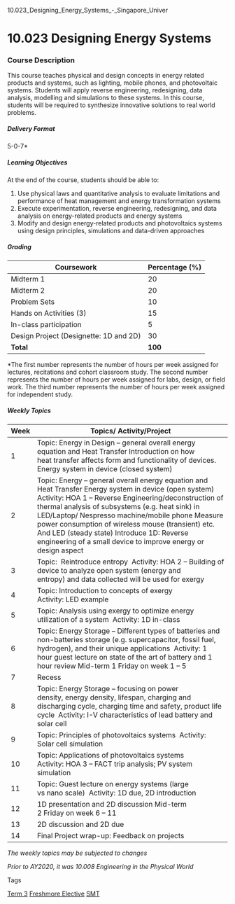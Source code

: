 10.023_Designing_Energy_Systems_-_Singapore_Univer



10.023 Designing Energy Systems
===============================

### Course Description

This course teaches physical and design concepts in energy related products and systems, such as lighting, mobile phones, and photovoltaic systems. Students will apply reverse engineering, redesigning, data analysis, modelling and simulations to these systems. In this course, students will be required to synthesize innovative solutions to real world problems.

##### **Delivery Format**

5-0-7\*

##### **Learning Objectives**

At the end of the course, students should be able to:

1. Use physical laws and quantitative analysis to evaluate limitations and performance of heat management and energy transformation systems
2. Execute experimentation, reverse engineering, redesigning, and data analysis on energy-related products and energy systems
3. Modify and design energy-related products and photovoltaics systems using design principles, simulations and data-driven approaches

##### **Grading**

| Coursework | Percentage (%) |
| --- | --- |
| Midterm 1 | 20 |
| Midterm 2 | 20 |
| Problem Sets | 10 |
| Hands on Activities (3) | 15 |
| In-class participation | 5 |
| Design Project (Designette: 1D and 2D) | 30 |
| **Total** | **100** |

\*The first number represents the number of hours per week assigned for lectures, recitations and cohort classroom study. The second number represents the number of hours per week assigned for labs, design, or field work. The third number represents the number of hours per week assigned for independent study.

##### **Weekly Topics**

| Week | Topics/ Activity/Project |
| --- | --- |
| 1 | Topic: Energy in Design – general overall energy equation and Heat Transfer  Introduction on how heat transfer affects form and functionality of devices.  Energy system in device (closed system) |
| 2 | Topic: Energy – general overall energy equation and Heat Transfer  Energy system in device (open system)  Activity: HOA 1 – Reverse Engineering/deconstruction of thermal analysis of subsystems (e.g. heat sink) in LED/Laptop/ Nespresso machine/mobile phone  Measure power consumption of wireless mouse (transient) etc. And LED (steady state)  Introduce 1D: Reverse engineering of a small device to improve energy or design aspect |
| 3 | Topic:  Reintroduce entropy  Activity: HOA 2 – Building of device to analyze open system (energy and entropy) and data collected will be used for exergy |
| 4 | Topic: Introduction to concepts of exergy  Activity: LED example |
| 5 | Topic: Analysis using exergy to optimize energy utilization of a system  Activity: 1D in-class |
| 6 | Topic: Energy Storage – Different types of batteries and non-batteries storage (e.g. supercapacitor, fossil fuel, hydrogen), and their unique applications  Activity: 1 hour guest lecture on state of the art of battery and 1 hour review  Mid-term 1 Friday on week 1 – 5 |
| 7 | Recess |
| 8 | Topic: Energy Storage – focusing on power density, energy density, lifespan, charging and discharging cycle, charging time and safety, product life cycle  Activity: I-V characteristics of lead battery and solar cell |
| 9 | Topic: Principles of photovoltaics systems  Activity: Solar cell simulation |
| 10 | Topic: Applications of photovoltaics systems  Activity: HOA 3 – FACT trip analysis; PV system simulation |
| 11 | Topic: Guest lecture on energy systems (large vs nano scale)  Activity: 1D due, 2D introduction |
| 12 | 1D presentation and 2D discussion  Mid-term 2 Friday on week 6 – 11 |
| 13 | 2D discussion and 2D due |
| 14 | Final Project wrap-up: Feedback on projects |

*The weekly topics may be subjected to changes*

*Prior to AY2020, it was 10.008 Engineering in the Physical World*

Tags

[Term 3](/education/undergraduate/courses/?course-term=856)
[Freshmore Elective](/education/undergraduate/courses/?course-type=1792)
[SMT](/education/undergraduate/courses/?pillar-cluster=45)

